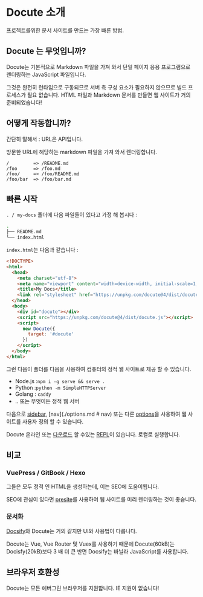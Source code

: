 # Docute 소개

프로젝트를위한 문서 사이트를 만드는 가장 빠른 방법.

## Docute 는 무엇입니까?

Docute는 기본적으로 Markdown 파일을 가져 와서 단일 페이지 응용 프로그램으로 렌더링하는 JavaScript 파일입니다.

그것은 완전히 런타임으로 구동되므로 서버 측 구성 요소가 필요하지 않으므로 빌드 프로세스가 필요 없습니다. HTML 파일과 Markdown 문서를 만들면 웹 사이트가 거의 준비되었습니다!

## 어떻게 작동합니까?

간단히 말해서 : URL은 API입니다.

방문한 URL에 해당하는 markdown 파일을 가져 와서 렌더링합니다.

```
/         => /README.md
/foo      => /foo.md
/foo/     => /foo/README.md
/foo/bar  => /foo/bar.md
```

## 빠른 시작

`. / my-docs` 폴더에 다음 파일들이 있다고 가정 해 봅시다 :

```bash
.
├── README.md
└── index.html
```

`index.html`는 다음과 같습니다 :

```html {highlight:[7,'10-16']}
<!DOCTYPE>
<html>
  <head>
    <meta charset="utf-8">
    <meta name="viewport" content="width=device-width, initial-scale=1, shrink-to-fit=no">
    <title>My Docs</title>
    <link rel="stylesheet" href="https://unpkg.com/docute@4/dist/docute.css">
  </head>
  <body>
    <div id="docute"></div>
    <script src="https://unpkg.com/docute@4/dist/docute.js"></script>
    <script>
      new Docute({
        target: '#docute'
      })
    </script>
  </body>
</html>
```

그런 다음이 폴더를 다음을 사용하여 컴퓨터의 정적 웹 사이트로 제공 할 수 있습니다.

- Node.js :`npm i -g serve && serve .`
- Python :`python -m SimpleHTTPServer`
- Golang : `caddy`
- .. 또는 무엇이든 정적 웹 서버

다음으로 [sidebar](./options.md#sidebar), [nav](./options.md # nav) 또는 다른 [options](./options.md)을 사용하여 웹 사이트를 사용자 정의 할 수 있습니다.

Docute 온라인 또는 [다운로드](https://repl.it/@egoist/docute-starter.zip) 할 수있는 [REPL](https://repl.it/@egoist/docute-starter)이 있습니다. 로컬로 실행합니다.

## 비교

### VuePress / GitBook / Hexo

그들은 모두 정적 인 HTML을 생성하는데, 이는 SEO에 도움이됩니다.

SEO에 관심이 있다면 [presite](https://github.com/egoist/presite)를 사용하여 웹 사이트를 미리 렌더링하는 것이 좋습니다.

### 문서화

[Docsify](https://docsify.js.org/#/)와 Docute는 거의 같지만 UI와 사용법이 다릅니다.

Docute는 Vue, Vue Router 및 Vuex를 사용하기 때문에 Docute(60kB)는 Docisfy(20kB)보다 3 배 더 큰 반면 Docsify는 바닐라 JavaScript를 사용합니다.

## 브라우저 호환성

Docute는 모든 에버그린 브라우저를 지원합니다. IE 지원이 없습니다!
